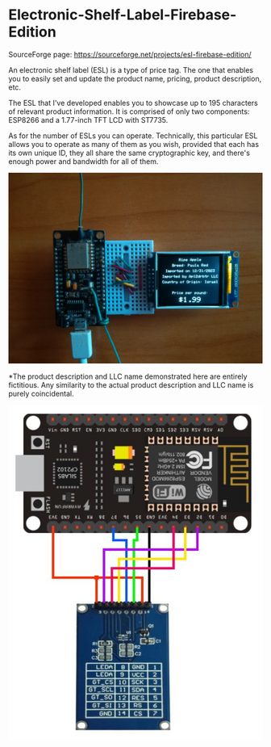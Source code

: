 # Electronic-Shelf-Label-Firebase-Edition

SourceForge page: https://sourceforge.net/projects/esl-firebase-edition/

An electronic shelf label (ESL) is a type of price tag. The one that enables you to easily set and update the product name, pricing, product description, etc.

The ESL that I've developed enables you to showcase up to 195 characters of relevant product information. It is comprised of only two components: ESP8266 and a 1.77-inch TFT LCD with ST7735.

As for the number of ESLs you can operate. Technically, this particular ESL allows you to operate as many of them as you wish, provided that each has its own unique ID, they all share the same cryptographic key, and there's enough power and bandwidth for all of them.

![image text](https://github.com/Northstrix/Electronic-Shelf-Label-Firebase-Edition/blob/main/V1.0/Pictures/IMG_20231019_104635.jpg)

*The product description and LLC name demonstrated here are entirely fictitious. Any similarity to the actual product description and LLC name is purely coincidental.

![image text](https://github.com/Northstrix/Electronic-Shelf-Label-Firebase-Edition/blob/main/V1.0/Pictures/ESL%20Circuit%20Diagram.jpg)

